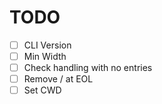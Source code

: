 # TODO
- [ ] CLI Version
- [ ] Min Width
- [ ] Check handling with no entries
- [ ] Remove / at EOL
- [ ] Set CWD
